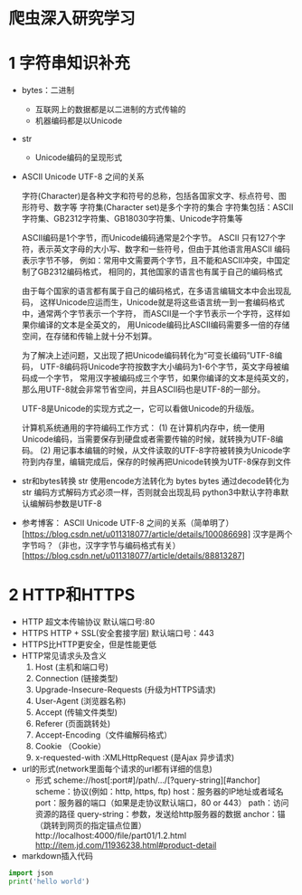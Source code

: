# 爬虫深入研究学习

# 1 字符串知识补充
- bytes：二进制
    - 互联网上的数据都是以二进制的方式传输的
    - 机器编码都是以Unicode
- str
    - Unicode编码的呈现形式
    
- ASCII Unicode UTF-8 之间的关系
    
    字符(Character)是各种文字和符号的总称，包括各国家文字、标点符号、图形符号、数字等
    字符集(Character set)是多个字符的集合
    字符集包括：ASCII字符集、GB2312字符集、GB18030字符集、Unicode字符集等

    ASCII编码是1个字节，而Unicode编码通常是2个字节。
    ASCII 只有127个字符，表示英文字母的大小写、数字和一些符号，但由于其他语言用ASCII 编码表示字节不够，
    例如：常用中文需要两个字节，且不能和ASCII冲突，中国定制了GB2312编码格式，
    相同的，其他国家的语言也有属于自己的编码格式
    
    由于每个国家的语言都有属于自己的编码格式，在多语言编辑文本中会出现乱码，
    这样Unicode应运而生，Unicode就是将这些语言统一到一套编码格式中，通常两个字节表示一个字符，
    而ASCII是一个字节表示一个字符，这样如果你编译的文本是全英文的，
    用Unicode编码比ASCII编码需要多一倍的存储空间，在存储和传输上就十分不划算。
    
    为了解决上述问题，又出现了把Unicode编码转化为“可变长编码”UTF-8编码，
    UTF-8编码将Unicode字符按数字大小编码为1-6个字节，英文字母被编码成一个字节，
    常用汉字被编码成三个字节，如果你编译的文本是纯英文的，
    那么用UTF-8就会非常节省空间，并且ASCII码也是UTF-8的一部分。
  
    UTF-8是Unicode的实现方式之一，它可以看做Unicode的升级版。
    
    计算机系统通用的字符编码工作方式：
    (1) 在计算机内存中，统一使用Unicode编码，当需要保存到硬盘或者需要传输的时候，就转换为UTF-8编码。
    (2) 用记事本编辑的时候，从文件读取的UTF-8字符被转换为Unicode字符到内存里，编辑完成后，保存的时候再把Unicode转换为UTF-8保存到文件

- str和bytes转换
    str 使用encode方法转化为 bytes
    bytes 通过decode转化为str
    编码方式解码方式必须一样，否则就会出现乱码
    python3中默认字符串默认编解码参数是UTF-8

- 参考博客：
    ASCII Unicode UTF-8 之间的关系（简单明了）[https://blog.csdn.net/u011318077/article/details/100086698]
    汉字是两个字节吗？（非也，汉字字节与编码格式有关）[https://blog.csdn.net/u011318077/article/details/88813287]

# 2 HTTP和HTTPS
- HTTP
    超文本传输协议 
    默认端口号:80
- HTTPS
    HTTP + SSL(安全套接字层)
    默认端口号：443
- HTTPS比HTTP更安全，但是性能更低
- HTTP常见请求头及含义
    1. Host (主机和端口号)
    2. Connection (链接类型)
    3. Upgrade-Insecure-Requests (升级为HTTPS请求)
    4. User-Agent (浏览器名称)
    5. Accept (传输文件类型)
    6. Referer (页面跳转处)
    7. Accept-Encoding（文件编解码格式）
    8. Cookie （Cookie）
    9. x-requested-with :XMLHttpRequest  (是Ajax 异步请求)
- url的形式(network里面每个请求的url都有详细的信息)
    - 形式   scheme://host[:port#]/path/…/[?query-string][#anchor]
    scheme：协议(例如：http, https, ftp)
    host：服务器的IP地址或者域名
    port：服务器的端口（如果是走协议默认端口，80  or    443）
    path：访问资源的路径
    query-string：参数，发送给http服务器的数据
    anchor：锚（跳转到网页的指定锚点位置）
    http://localhost:4000/file/part01/1.2.html
    http://item.jd.com/11936238.html#product-detail
- markdown插入代码
```python
import json
print('hello world')
```
    
